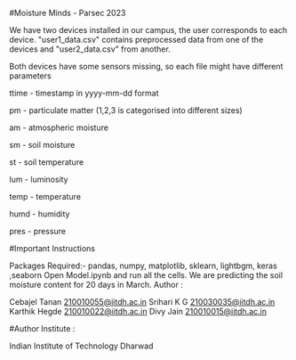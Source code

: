 #Moisture Minds - Parsec 2023

We have two devices installed in our campus, the user corresponds to each device. "user1_data.csv" contains preprocessed data from one of the devices and "user2_data.csv" from another.

Both devices have some sensors missing, so each file might have different parameters

ttime - timestamp in yyyy-mm-dd format

pm - particulate matter (1,2,3 is categorised into different sizes)

am - atmospheric moisture

sm - soil moisture

st - soil temperature

lum - luminosity

temp - temperature

humd - humidity

pres - pressure

#Important Instructions

Packages Required:- pandas, numpy, matplotlib, sklearn, lightbgm, keras ,seaborn
Open Model.ipynb and run all the cells.
We are predicting the soil moisture content for 20 days in March.
Author : 

Cebajel Tanan 210010055@iitdh.ac.in 
Srihari K G 210030035@iitdh.ac.in 
Karthik Hegde 210010022@iitdh.ac.in 
Divy Jain 210010015@iitdh.ac.in 

#Author Institute :

Indian Institute of Technology Dharwad
